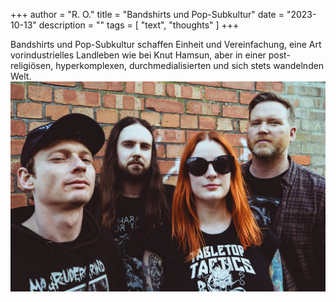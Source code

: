 +++
author = "R. O."
title = "Bandshirts und Pop-Subkultur"
date = "2023-10-13"
description = ""
tags = [
    "text", 
    "thoughts"
]
+++

Bandshirts und Pop-Subkultur schaffen Einheit und Vereinfachung, eine Art vorindustrielles Landleben wie bei Knut Hamsun, aber in einer post-religiösen, hyperkomplexen, durchmedialisierten und sich stets wandelnden Welt.
![0033329821_10.jpg](db0b038627d15427759958f6b79368eb.jpg)
